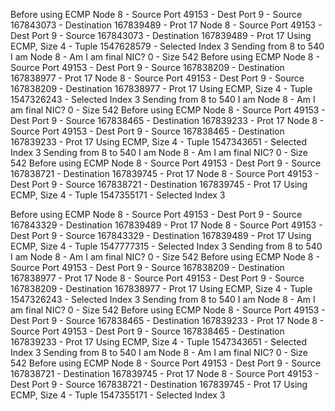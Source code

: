 Before using ECMP
Node 8 - Source Port 49153 - Dest Port 9 - Source 167843073 - Destination 167839489 - Prot 17
Node 8 - Source Port 49153 - Dest Port 9 - Source 167843073 - Destination 167839489 - Prot 17
Using ECMP, Size 4 - Tuple 1547628579 - Selected Index 3
Sending from 8 to 540
I am Node 8 - Am I am final NIC? 0 - Size 542
Before using ECMP
Node 8 - Source Port 49153 - Dest Port 9 - Source 167838209 - Destination 167838977 - Prot 17
Node 8 - Source Port 49153 - Dest Port 9 - Source 167838209 - Destination 167838977 - Prot 17
Using ECMP, Size 4 - Tuple 1547326243 - Selected Index 3
Sending from 8 to 540
I am Node 8 - Am I am final NIC? 0 - Size 542
Before using ECMP
Node 8 - Source Port 49153 - Dest Port 9 - Source 167838465 - Destination 167839233 - Prot 17
Node 8 - Source Port 49153 - Dest Port 9 - Source 167838465 - Destination 167839233 - Prot 17
Using ECMP, Size 4 - Tuple 1547343651 - Selected Index 3
Sending from 8 to 540
I am Node 8 - Am I am final NIC? 0 - Size 542
Before using ECMP
Node 8 - Source Port 49153 - Dest Port 9 - Source 167838721 - Destination 167839745 - Prot 17
Node 8 - Source Port 49153 - Dest Port 9 - Source 167838721 - Destination 167839745 - Prot 17
Using ECMP, Size 4 - Tuple 1547355171 - Selected Index 3


Before using ECMP
Node 8 - Source Port 49153 - Dest Port 9 - Source 167843329 - Destination 167839489 - Prot 17
Node 8 - Source Port 49153 - Dest Port 9 - Source 167843329 - Destination 167839489 - Prot 17
Using ECMP, Size 4 - Tuple 1547777315 - Selected Index 3
Sending from 8 to 540
I am Node 8 - Am I am final NIC? 0 - Size 542
Before using ECMP
Node 8 - Source Port 49153 - Dest Port 9 - Source 167838209 - Destination 167838977 - Prot 17
Node 8 - Source Port 49153 - Dest Port 9 - Source 167838209 - Destination 167838977 - Prot 17
Using ECMP, Size 4 - Tuple 1547326243 - Selected Index 3
Sending from 8 to 540
I am Node 8 - Am I am final NIC? 0 - Size 542
Before using ECMP
Node 8 - Source Port 49153 - Dest Port 9 - Source 167838465 - Destination 167839233 - Prot 17
Node 8 - Source Port 49153 - Dest Port 9 - Source 167838465 - Destination 167839233 - Prot 17
Using ECMP, Size 4 - Tuple 1547343651 - Selected Index 3
Sending from 8 to 540
I am Node 8 - Am I am final NIC? 0 - Size 542
Before using ECMP
Node 8 - Source Port 49153 - Dest Port 9 - Source 167838721 - Destination 167839745 - Prot 17
Node 8 - Source Port 49153 - Dest Port 9 - Source 167838721 - Destination 167839745 - Prot 17
Using ECMP, Size 4 - Tuple 1547355171 - Selected Index 3